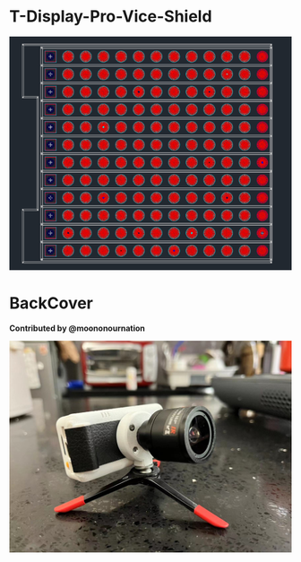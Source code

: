 

# T-Display-Pro-Vice-Shield

![T-Display-Pro-Vice-Shield](./T-Display-Pro-Vice-Shield.png)


# BackCover 

**Contributed by @moononournation**
 
![](./BackCover/BackCover.jpg)


